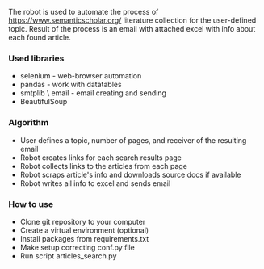 The robot is used to automate the process of  https://www.semanticscholar.org/ literature collection for the user-defined topic. Result of the process is an email with attached excel with info about each found article.

### Used libraries
- selenium - web-browser automation
- pandas - work with datatables
- smtplib \ email - email creating and sending
- BeautifulSoup

### Algorithm
- User defines a topic, number of pages, and receiver of the resulting email
- Robot creates links for each search results page
- Robot collects links to the articles from each page
- Robot scraps article's info and downloads source docs if available
- Robot writes all info to excel and sends email

### How to use
- Clone git repository to your computer
- Create a virtual environment (optional)
- Install packages from requirements.txt
- Make setup correcting conf.py file
- Run script articles_search.py
